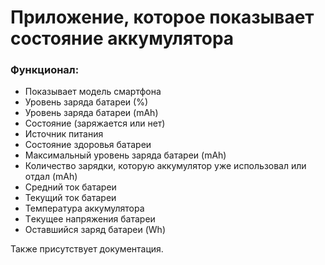 <h1>Приложение, которое показывает состояние аккумулятора</h1>

<h3>Функционал:</h3>
<ul>
<li>Показывает модель смартфона</li>
<li>Уровень заряда батареи (%)</li>
  <li>Уровень заряда батареи (mAh)</li>
  <li>Состояние (заряжается или нет)</li>
  <li>Источник питания</li>
  <li>Состояние здоровья батареи</li>
  <li>Максимальный уровень заряда батареи (mAh)</li>
  <li>Количество зарядки, которую аккумулятор уже использовал или отдал (mAh)</li>
  <li>Средний ток батареи</li>
  <li>Текущий ток батареи</li>
  <li>Температура аккумулятора</li>
  <li>Tекущее напряжения батареи</li>
  <li>Оставшийся заряд батареи (Wh)</li>
</ul>

Также присутствует документация.
